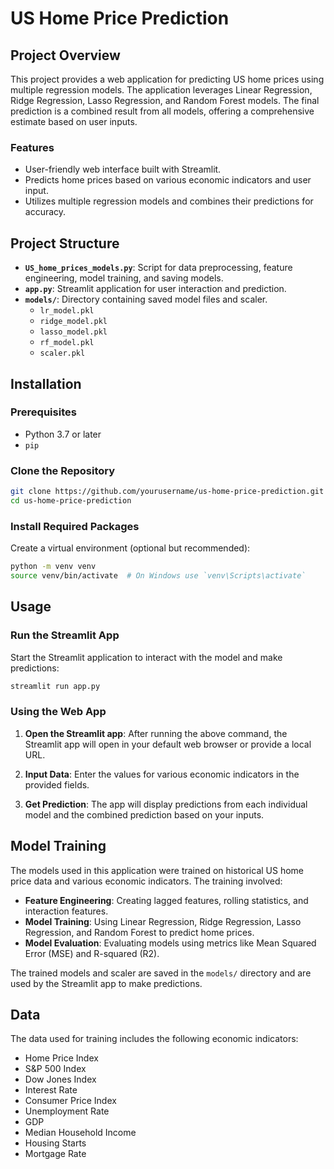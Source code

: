 # US Home Price Prediction

## Project Overview

This project provides a web application for predicting US home prices using multiple regression models. The application leverages Linear Regression, Ridge Regression, Lasso Regression, and Random Forest models. The final prediction is a combined result from all models, offering a comprehensive estimate based on user inputs.

### Features

- User-friendly web interface built with Streamlit.
- Predicts home prices based on various economic indicators and user input.
- Utilizes multiple regression models and combines their predictions for accuracy.

## Project Structure
- **`US_home_prices_models.py`**: Script for data preprocessing, feature engineering, model training, and saving models.
- **`app.py`**: Streamlit application for user interaction and prediction.
- **`models/`**: Directory containing saved model files and scaler.
  - `lr_model.pkl`
  - `ridge_model.pkl`
  - `lasso_model.pkl`
  - `rf_model.pkl`
  - `scaler.pkl`

## Installation

### Prerequisites

- Python 3.7 or later
- `pip`

### Clone the Repository

```bash
git clone https://github.com/yourusername/us-home-price-prediction.git
cd us-home-price-prediction
```

### Install Required Packages

Create a virtual environment (optional but recommended):

```bash
python -m venv venv
source venv/bin/activate  # On Windows use `venv\Scripts\activate`
```



## Usage

### Run the Streamlit App

Start the Streamlit application to interact with the model and make predictions:

```bash
streamlit run app.py
```

### Using the Web App

1. **Open the Streamlit app**: After running the above command, the Streamlit app will open in your default web browser or provide a local URL.

2. **Input Data**: Enter the values for various economic indicators in the provided fields.

3. **Get Prediction**: The app will display predictions from each individual model and the combined prediction based on your inputs.

## Model Training

The models used in this application were trained on historical US home price data and various economic indicators. The training involved:

- **Feature Engineering**: Creating lagged features, rolling statistics, and interaction features.
- **Model Training**: Using Linear Regression, Ridge Regression, Lasso Regression, and Random Forest to predict home prices.
- **Model Evaluation**: Evaluating models using metrics like Mean Squared Error (MSE) and R-squared (R2).

The trained models and scaler are saved in the `models/` directory and are used by the Streamlit app to make predictions.

## Data

The data used for training includes the following economic indicators:

- Home Price Index
- S&P 500 Index
- Dow Jones Index
- Interest Rate
- Consumer Price Index
- Unemployment Rate
- GDP
- Median Household Income
- Housing Starts
- Mortgage Rate

